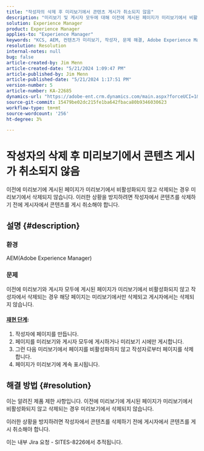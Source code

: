 ```yaml
---
title: "작성자의 삭제 후 미리보기에서 콘텐츠 게시가 취소되지 않음"
description: "미리보기 및 게시자 모두에 대해 이전에 게시된 페이지가 미리보기에서 비활성화되지 않고 작성자에서 삭제되는 AEM 문제를 해결하는 방법에 대해 알아봅니다."
solution: Experience Manager
product: Experience Manager
applies-to: "Experience Manager"
keywords: "KCS, AEM, 컨텐츠가 미리보기, 작성자, 문제 해결, Adobe Experience Manager에서 게시 취소되지 않음"
resolution: Resolution
internal-notes: null
bug: false
article-created-by: Jim Menn
article-created-date: "5/21/2024 1:09:47 PM"
article-published-by: Jim Menn
article-published-date: "5/21/2024 1:17:51 PM"
version-number: 5
article-number: KA-22685
dynamics-url: "https://adobe-ent.crm.dynamics.com/main.aspx?forceUCI=1&pagetype=entityrecord&etn=knowledgearticle&id=ad48e763-7317-ef11-9f8a-6045bd006268"
source-git-commit: 15479be02dc215fe1ba642fbaca80b9346030623
workflow-type: tm+mt
source-wordcount: '256'
ht-degree: 3%

---
```


# 작성자의 삭제 후 미리보기에서 콘텐츠 게시가 취소되지 않음


이전에 미리보기에 게시된 페이지가 미리보기에서 비활성화되지 않고 삭제되는 경우 미리보기에서 삭제되지 않습니다. 이러한 상황을 방지하려면 작성자에서 콘텐츠를 삭제하기 전에 게시자에서 콘텐츠를 게시 취소해야 합니다.

## 설명 {#description}


### 환경

AEM(Adobe Experience Manager)

### 문제

이전에 미리보기와 게시자 모두에 게시된 페이지가 미리보기에서 비활성화되지 않고 작성자에서 삭제되는 경우 해당 페이지는 미리보기에서만 삭제되고 게시자에서는 삭제되지 않습니다.

#### <u>재현 단계</u>:

1. 작성자에 페이지를 만듭니다.
2. 페이지를 미리보기와 게시자 모두에 게시하거나 미리보기 시에만 게시합니다.
3. 그런 다음 미리보기에서 페이지를 비활성화하지 않고 작성자로부터 페이지를 삭제합니다.
4. 페이지가 미리보기에 계속 표시됩니다.





## 해결 방법 {#resolution}


이는 알려진 제품 제한 사항입니다. 이전에 미리보기에 게시된 페이지가 미리보기에서 비활성화되지 않고 삭제되는 경우 미리보기에서 삭제되지 않습니다.

이러한 상황을 방지하려면 작성자에서 콘텐츠를 삭제하기 전에 게시자에서 콘텐츠를 게시 취소해야 합니다.

이는 내부 Jira 요청 - SITES-8226에서 추적됩니다.
